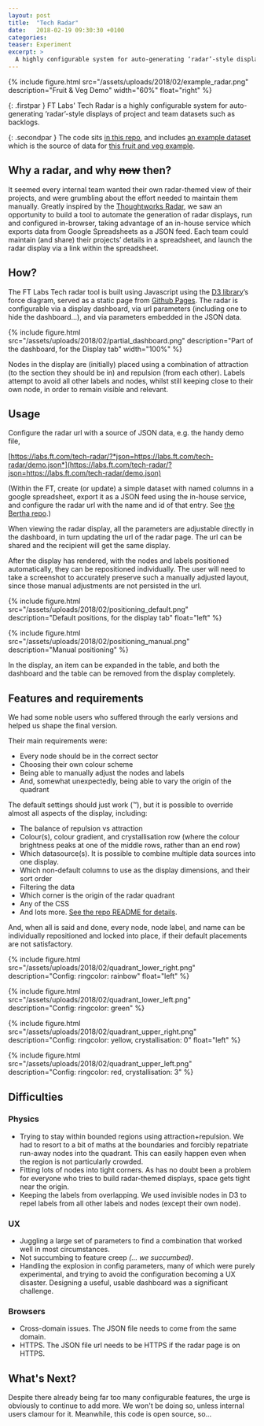 ```yaml
---
layout: post
title:  "Tech Radar"
date:   2018-02-19 09:30:30 +0100
categories:
teaser: Experiment
excerpt: >
  A highly configurable system for auto-generating ‘radar’-style displays of project and team datasets such as backlogs.
---
```


<div markdown="1" class="embedded">
{% include figure.html src="/assets/uploads/2018/02/example_radar.png" description="Fruit & Veg Demo" width="60%" float="right" %}

{: .firstpar }
FT Labs' Tech Radar is a highly configurable system for auto-generating ‘radar’-style displays of project and team datasets such as backlogs.

{: .secondpar }
The code sits [in this repo](https://github.com/ftlabs/tech-radar), and includes [an example dataset](https://raw.githubusercontent.com/ftlabs/tech-radar/master/client/demo.json) which is the source of data for [this fruit and veg example](https://labs.ft.com/tech-radar/?json=https%3A%2F%2Flabs.ft.com%2Ftech-radar%2Fdemo.json&sortcol=tastiness&segment=colour&sorttype=alphabetical&title=FTLabs+Potential+Projects+State&ringcolor=rainbow&proportionalrings=true&noderepulsion=1&nodeattraction=9&quadrant=bottom+left").
</div>

## Why a radar, and why ~~now~~ then?

It seemed every internal team wanted their own radar-themed view of their projects, and were grumbling about the effort needed to maintain them manually. Greatly inspired by the [Thoughtworks Radar](https://www.thoughtworks.com/radar), we saw an opportunity to build a tool to automate the generation of radar displays, run and configured in-browser, taking advantage of an in-house service which exports data from Google Spreadsheets as a JSON feed. Each team could maintain (and share) their projects’ details in a spreadsheet, and launch the radar display via a link within the spreadsheet.

## How?

The FT Labs Tech radar tool is built using Javascript using the [D3 library](https://d3js.org/)’s force diagram, served as a static page from [Github Pages](http://labs.ft.com/tech-radar/). The radar is configurable via a display dashboard, via url parameters (including one to hide the dashboard...), and via parameters embedded in the JSON data.

{% include figure.html src="/assets/uploads/2018/02/partial_dashboard.png" description="Part of the dashboard, for the Display tab" width="100%" %}

Nodes in the display are (initially) placed using a combination of attraction (to the section they should be in) and repulsion (from each other). Labels attempt to avoid all other labels and nodes, whilst still keeping close to their own node, in order to remain visible and relevant.

## Usage

Configure the radar url with a source of JSON data, e.g. the handy demo file,

[https://labs.ft.com/tech-radar/?*json=https://labs.ft.com/tech-radar/demo.json*](https://labs.ft.com/tech-radar/?json=https://labs.ft.com/tech-radar/demo.json)

(Within the FT, create (or update) a simple dataset with named columns in a google spreadsheet, export it as a JSON feed using the in-house service, and configure the radar url with the name and id of that entry. See [the Bertha repo](https://github.com/ft-interactive/bertha).)

When viewing the radar display, all the parameters are adjustable directly in the dashboard, in turn updating the url of the radar page. The url can be shared and the recipient will get the same display.

After the display has rendered, with the nodes and labels positioned automatically, they can be repositioned individually. The user will need to take a screenshot to accurately preserve such a manually adjusted layout, since those manual adjustments are not persisted in the url.

<div markdown="1" class="row">
{% include figure.html src="/assets/uploads/2018/02/positioning_default.png" description="Default positions, for the display tab" float="left" %}

{% include figure.html src="/assets/uploads/2018/02/positioning_manual.png" description="Manual positioning" %}
</div>

In the display, an item can be expanded in the table, and both the dashboard and the table can be removed from the display completely.

## Features and requirements

We had some noble users who suffered through the early versions and helped us shape the final version.

Their main requirements were:

* Every node should be in the correct sector
* Choosing their own colour scheme
* Being able to manually adjust the nodes and labels
* And, somewhat unexpectedly, being able to vary the origin of the quadrant

The default settings should just work (™), but it is possible to override almost all aspects of the display, including:

* The balance of repulsion vs attraction
* Colour(s), colour gradient, and crystallisation row (where the colour brightness peaks at one of the middle rows, rather than an end row)
* Which datasource(s). It is possible to combine multiple data sources into one display.
* Which non-default columns to use as the display dimensions, and their sort order
* Filtering the data
* Which corner is the origin of the radar quadrant
* Any of the CSS
* And lots more. [See the repo README for details](https://github.com/ftlabs/tech-radar/blob/master/README.md).

And, when all is said and done, every node, node label, and name can be individually repositioned and locked into place, if their default placements are not satisfactory.

<div markdown="1" class="quadrant">

{% include figure.html src="/assets/uploads/2018/02/quadrant_lower_right.png" description="Config: ringcolor: rainbow" float="left" %}

{% include figure.html src="/assets/uploads/2018/02/quadrant_lower_left.png" description="Config: ringcolor: green" %}

{% include figure.html src="/assets/uploads/2018/02/quadrant_upper_right.png" description="Config: ringcolor: yellow, crystallisation: 0" float="left" %}

{% include figure.html src="/assets/uploads/2018/02/quadrant_upper_left.png" description="Config: ringcolor: red, crystallisation: 3" %}

</div>

## Difficulties

### Physics

* Trying to stay within bounded regions using attraction+repulsion. We had to resort to a bit of maths at the boundaries and forcibly repatriate run-away nodes into the quadrant. This can easily happen even when the region is not particularly crowded.
* Fitting lots of nodes into tight corners. As has no doubt been a problem for everyone who tries to build radar-themed displays, space gets tight near the origin.
* Keeping the labels from overlapping. We used invisible nodes in D3 to repel labels from all other labels and nodes (except their own node).

### UX

* Juggling a large set of parameters to find a combination that worked well in most circumstances.
* Not succumbing to feature creep _(... we succumbed)_.
* Handling the explosion in config parameters, many of which were purely experimental, and trying to avoid the configuration becoming a UX disaster. Designing a useful, usable dashboard was a significant challenge.

### Browsers

* Cross-domain issues. The JSON file needs to come from the same domain.
* HTTPS. The JSON file url needs to be HTTPS if the radar page is on HTTPS.

## What's Next?

Despite there already being far too many configurable features, the urge is obviously to continue to add more. We won't be doing so, unless internal users clamour for it. Meanwhile, this code is open source, so...
